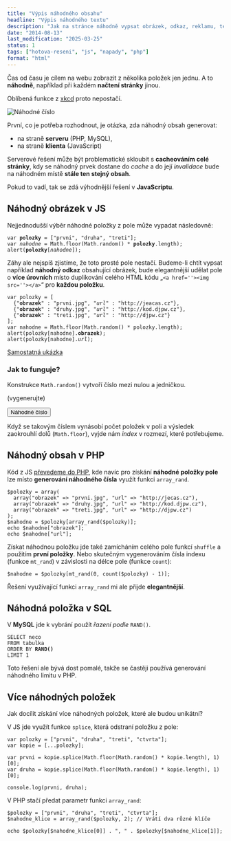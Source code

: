 ```yaml
---
title: "Výpis náhodného obsahu"
headline: "Výpis náhodného textu"
description: "Jak na stránce náhodně vypsat obrázek, odkaz, reklamu, text nebo cokoliv jiného."
date: "2014-08-13"
last_modification: "2025-03-25"
status: 1
tags: ["hotova-reseni", "js", "napady", "php"]
format: "html"
---
```


<p>Čas od času je cílem na webu zobrazit z několika položek jen jednu. A to <b>náhodně</b>, například při každém <b>načtení stránky</b> jinou.</p>

<p>Oblíbená funkce z <a href="http://xkcd.com/221/">xkcd</a> proto nepostačí.</p>

<p><img src="http://imgs.xkcd.com/comics/random_number.png" alt="Náhodné číslo" class="border"></p>












<p>První, co je potřeba rozhodnout, je otázka, zda náhodný obsah generovat:</p>

<ul>
  <li>na straně <b>serveru</b> (PHP, MySQL),</li>
  <li>na straně <b>klienta</b> (JavaScript)</li>
</ul>

<p>Serverové řešení může být problematické skloubit s <b>cacheováním celé stránky</b>, kdy se náhodný prvek dostane do <i>cache</i> a do její <i>invalidace</i> bude na náhodném místě <b>stále ten stejný obsah</b>.</p>

<p>Pokud to vadí, tak se zdá výhodnější řešení v <b>JavaScriptu</b>.</p>




<h2 id="js">Náhodný obrázek v JS</h2>

<p>Nejjednodušší výběr náhodné položky z pole může vypadat následovně:</p>

<pre><code>var <b>polozky</b> = ["prvni", "druha", "treti"];
var <i>nahodne</i> = Math.floor(Math.random() * <b>polozky</b>.length);
alert(<b>polozky</b>[<i>nahodne</i>]);</code></pre>





<p>Záhy ale nejspíš zjistíme, že toto prosté pole nestačí. Budeme-li chtít vypsat například <b>náhodný odkaz</b> obsahující obrázek, bude elegantnější udělat pole o <b>více úrovních</b> místo duplikování celého HTML kódu „<code>&lt;a href=''>&lt;img src=''>&lt;/a></code>“ pro <b>každou položku</b>.</p>

<pre><code>var polozky = [
  {"<b>obrazek</b>" : "prvni.jpg", "<i>url</i>" : "http://jeacas.cz"},
  {"<b>obrazek</b>" : "druhy.jpg", "<i>url</i>" : "http://kod.djpw.cz"},
  {"<b>obrazek</b>" : "treti.jpg", "<i>url</i>" : "http://djpw.cz"}
];
var nahodne = Math.floor(Math.random() * polozky.length);
alert(polozky[nahodne].<b>obrazek</b>);
alert(polozky[nahodne].<i>url</i>);</code></pre>









<p><a href="http://kod.djpw.cz/oyeb">Samostatná ukázka</a></p>




<h3 id="jak">Jak to funguje?</h3>

<p>Konstrukce <code>Math.random()</code> vytvoří číslo mezi nulou a jedničkou.</p>

<div class="live">
  <p>(vygenerujte)</p>
  <button onclick="this.parentNode.getElementsByTagName('p')[0].innerHTML = Math.random()">Náhodné číslo</button>
</div>



<p>Když se takovým číslem vynásobí počet položek v poli a výsledek zaokrouhlí dolů (<code>Math.floor</code>), vyjde nám <i>index</i> v rozmezí, které potřebujeme.</p>





<h2 id="php">Náhodný obsah v PHP</h2>


<p>Kód z JS <a href="/php2js">převedeme do PHP</a>, kde navíc pro získání <b>náhodné položky pole</b> lze místo <b>generování náhodného čísla</b> využít funkci <code>array_rand</code>.</p>

<pre><code>$polozky = array(
  array("obrazek" => "prvni.jpg", "url" => "http://jecas.cz"),
  array("obrazek" => "druhy.jpg", "url" => "http://kod.djpw.cz"),
  array("obrazek" => "treti.jpg", "url" => "http://djpw.cz")
);
$nahodne = $polozky[array_rand($polozky)];
echo $nahodne["obrazek"];
echo $nahodne["url"];</code></pre>









<p>Získat náhodnou položku jde také zamícháním celého pole funkcí <code>shuffle</code> a použitím <b>první položky</b>. Nebo skutečným vygenerováním čísla indexu (funkce <code>mt_rand</code>) v závislosti na délce pole (funkce <code>count</code>):</p>

<pre><code>$nahodne = $polozky[mt_rand(0, count($polozky) - 1)];</code></pre>



<p>Řešení využívající funkci <code>array_rand</code> mi ale přijde <b>elegantnější</b>.</p>




<h2 id="sql">Náhodná položka v SQL</h2>

<p>V <b>MySQL</b> jde k vybrání použít <i>řazení podle</i> <code>RAND()</code>.</p>

<pre><code>SELECT neco 
FROM tabulka
ORDER BY <b>RAND()</b>
LIMIT 1</code></pre>





<p>Toto řešení ale bývá dost pomalé, takže se častěji používá generování náhodného limitu v PHP.</p>








<h2 id="vice">Více náhodných položek</h2>

<p>Jak docílit získání více náhodných položek, které ale budou unikátní?</p>

<p>V JS jde využít funkce <code>splice</code>, která odstraní položku z pole:</p>

<pre><code>var polozky = ["prvni", "druha", "treti", "ctvrta"];
var kopie = [...polozky];

var prvni = kopie.splice(Math.floor(Math.random() * kopie.length), 1)[0]; 
var druha = kopie.splice(Math.floor(Math.random() * kopie.length), 1)[0];

console.log(prvni, druha);</code></pre>



<p>V PHP stačí předat parametr funkci <code>array_rand</code>:</p>

<pre><code>$polozky = ["prvni", "druha", "treti", "ctvrta"];
$nahodne_klice = array_rand($polozky, 2); // Vrátí dva různé klíče

echo $polozky[$nahodne_klice[0]] . ", " . $polozky[$nahodne_klice[1]];
</code></pre>